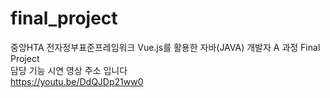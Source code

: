 # final_project
중앙HTA 전자정부표준프레임워크 Vue.js를 활용한 자바(JAVA) 개발자 A 과정 Final Project<br>
담당 기능 시연 영상 주소 입니다<br>
https://youtu.be/DdQJDp21ww0
